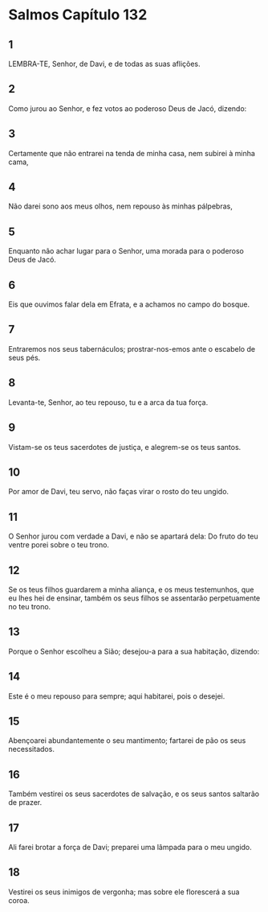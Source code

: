 # Salmos Capítulo 132

## 1
LEMBRA-TE, Senhor, de Davi, e de todas as suas aflições.

## 2
Como jurou ao Senhor, e fez votos ao poderoso Deus de Jacó, dizendo:

## 3
Certamente que não entrarei na tenda de minha casa, nem subirei à minha cama,

## 4
Não darei sono aos meus olhos, nem repouso às minhas pálpebras,

## 5
Enquanto não achar lugar para o Senhor, uma morada para o poderoso Deus de Jacó.

## 6
Eis que ouvimos falar dela em Efrata, e a achamos no campo do bosque.

## 7
Entraremos nos seus tabernáculos; prostrar-nos-emos ante o escabelo de seus pés.

## 8
Levanta-te, Senhor, ao teu repouso, tu e a arca da tua força.

## 9
Vistam-se os teus sacerdotes de justiça, e alegrem-se os teus santos.

## 10
Por amor de Davi, teu servo, não faças virar o rosto do teu ungido.

## 11
O Senhor jurou com verdade a Davi, e não se apartará dela: Do fruto do teu ventre porei sobre o teu trono.

## 12
Se os teus filhos guardarem a minha aliança, e os meus testemunhos, que eu lhes hei de ensinar, também os seus filhos se assentarão perpetuamente no teu trono.

## 13
Porque o Senhor escolheu a Sião; desejou-a para a sua habitação, dizendo:

## 14
Este é o meu repouso para sempre; aqui habitarei, pois o desejei.

## 15
Abençoarei abundantemente o seu mantimento; fartarei de pão os seus necessitados.

## 16
Também vestirei os seus sacerdotes de salvação, e os seus santos saltarão de prazer.

## 17
Ali farei brotar a força de Davi; preparei uma lâmpada para o meu ungido.

## 18
Vestirei os seus inimigos de vergonha; mas sobre ele florescerá a sua coroa.


